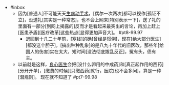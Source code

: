 - #inbox
    - 因为[普通人]不可能天天[生病动手术](https://bbs.saraba1st.com/2b/thread-2020400-2-1.html)，[偶尔一次两次]都可以视作[孤证不立]，没送礼[其实是一种常态]，也不会上网来[特别表示一下]，送了礼的里面有一部分[到网上揭露的]反而才是看起来最突出的言论，再加上赶上[医患矛盾][医疗改革]这些热点[显得更加声音大]。 #pt8-99.97
        - 退回到十几二十年前，[塞钱]的确[曾经是惯例]，现在[绝大部分医生][都没这个胆子]，[搞出种种乱象]的是八九十年代的旧医改，那些年[给国人的伤害]实在太大，短时间[没法彻底拨乱反正]，冤有头，债有主。
    - 以前就是这样，[良心医生](https://bbs.saraba1st.com/2b/thread-2024504-2-1.html)会把[没什么卵用的中成药]和[真正起作用的西药][分开开单]，[缴费的时候][只缴西药]就行，医院[也不会多问]，算是一种[潜规则]。
现在就不知道了 #pt7-99.98
